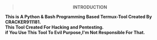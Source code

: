 <div align="center">
<b>

> INTRODUCTION

</b>
</div>

<b>This is A Python & Bash Programming Based Termux-Tool Created By CRACKER911181.<br>This Tool Created For Hacking and Pentesting.<br>if You Use This Tool To Evil Purpose,I'm
Not Responsible For That.</b>


